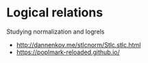 # Logical relations

Studying normalization and logrels

* http://dannenkov.me/stlcnorm/Stlc.stlc.html
* https://poplmark-reloaded.github.io/